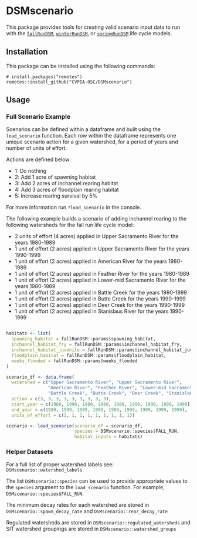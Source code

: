 # DSMscenario

This package provides tools for creating valid scenario input data to run with the [`fallRunDSM`]("https://cvpia-osc.github.io/fallRunDSM/"), 
[`winterRunDSM`]("https://cvpia-osc.github.io/fallRunDSM/"), or
[`springRunDSM`]("https://cvpia-osc.github.io/fallRunDSM/") life cycle models.

## Installation
This package can be installed using the following commands: 
```{r}
# install.packages("remotes")
remotes::install_github("CVPIA-OSC/DSMscenario")
```

## Usage

### Full Scenario Example

Scenarios can be defined within a dataframe and built using the `load_scenario`
function. Each row within the dataframe represents one unique scenario action for 
a given watershed, for a period of years and number of units of effort.

Actions are defined below:

* 1: Do nothing
* 2: Add 1 acre of spawning habitat
* 3: Add 2 acres of inchannel rearing habitat
* 4: Add 3 acres of floodplain rearing habitat
* 5: Increase rearing survival by 5%

For more information run `?load_scenario` in the console.

The following example builds a scenario of adding inchannel rearing to the 
following watersheds for the fall run life cycle model:

* 2 units of effort (4 acres) applied in Upper Sacramento River for the years 1980-1989
* 1 unit of effort (2 acres) applied in Upper Sacramento River for the years 1990-1999
* 1 unit of effort (2 acres) applied in American River for the years 1980-1989
* 1 unit of effort (2 acres) applied in Feather River for the years 1980-1989
* 1 unit of effort (2 acres) applied in Lower-mid Sacramento River for the years 1980-1989
* 1 unit of effort (2 acres) applied in Battle Creek for the years 1990-1999
* 1 unit of effort (2 acres) applied in Butte Creek for the years 1990-1999
* 1 unit of effort (2 acres) applied in Deer Creek for the years 1990-1999
* 1 unit of effort (2 acres) applied in Stanislaus River for the years 1990-1999

```r

habitats <- list(
  spawning_habitat = fallRunDSM::params$spawning_habitat,
  inchannel_habitat_fry = fallRunDSM::params$inchannel_habitat_fry,
  inchannel_habitat_juvenile = fallRunDSM::params$inchannel_habitat_juvenile,
  floodplain_habitat = fallRunDSM::params$floodplain_habitat,
  weeks_flooded = fallRunDSM::params$weeks_flooded
)

scenario_df <- data.frame(
  watershed = c("Upper Sacramento River", "Upper Sacramento River",
                "American River", "Feather River", "Lower-mid Sacramento River",
                "Battle Creek", "Butte Creek", "Deer Creek", "Stanislaus River"),
  action = c(3, 3, 3, 3, 3, 3, 3, 3, 3),
  start_year = c(1980, 1990, 1980, 1980, 1980, 1990, 1990, 1990, 1990),
  end_year = c(1989, 1999, 1989, 1989, 1989, 1999, 1999, 1999, 1999),
  units_of_effort = c(2, 1, 1, 1, 1, 1, 1, 1, 1))

scenario <- load_scenario(scenario_df = scenario_df,
                          species = DSMscenario::species$FALL_RUN,
                          habitat_inputs = habitats)

```

### Helper Datasets

For a full list of proper watershed labels see: `DSMscenario::watershed_labels`

The list `DSMscenario::species` can be used to provide appropriate values to the 
`species` argument to the `load_scenario` function. For example, `DSMscenario::species$FALL_RUN`.

The minimum decay rates for each watershed are stored in `DSMscenario::spawn_decay_rate` and `DSMscenario::rear_decay_rate`

Regulated watersheds are stored in `DSMscenario::regulated_watersheds` and SIT watershed
groupings are stored in `DSMscenario::watershed_groups`
